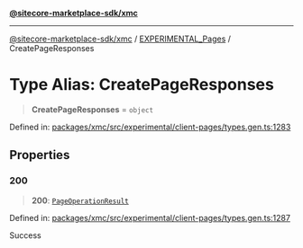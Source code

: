 [**@sitecore-marketplace-sdk/xmc**](../../../../README.md)

***

[@sitecore-marketplace-sdk/xmc](../../../../README.md) / [EXPERIMENTAL\_Pages](../README.md) / CreatePageResponses

# Type Alias: CreatePageResponses

> **CreatePageResponses** = `object`

Defined in: [packages/xmc/src/experimental/client-pages/types.gen.ts:1283](https://github.com/Sitecore/marketplace-sdk/blob/main/packages/xmc/src/experimental/client-pages/types.gen.ts#L1283)

## Properties

### 200

> **200**: [`PageOperationResult`](PageOperationResult.md)

Defined in: [packages/xmc/src/experimental/client-pages/types.gen.ts:1287](https://github.com/Sitecore/marketplace-sdk/blob/main/packages/xmc/src/experimental/client-pages/types.gen.ts#L1287)

Success
